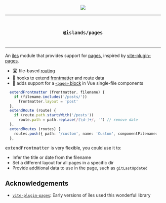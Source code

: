 <p align="center">
  <a href="https://nuraui.com">
    <img src="https://github.com/nuraui/nurajs/blob/main/docs/images/banner.png"/>
  </a>
</p>

<p align="center">
<table>
<tbody>
<td align="center">
<br/>
<p align="center">
  <h3><samp>@islands/pages</samp></h3>
  <img width="2000" height="0">
</p>
</td>
</tbody>
</table>
</p>

[îles]: https://github.com/nuraui/nurajs
[docs]: https://nuraui.com
[pages]: https://nuraui.com/guide/project-structure#pages
[frontmatter]: /guide/markdown#frontmatter-and-meta
[routing]: https://nuraui.com/guide/routing
[vite-plugin-pages]: https://github.com/hannoeru/vite-plugin-pages

An [îles] module that provides support for [pages], inspired by [vite-plugin-pages].

- 🛣 file-based [routing]
- 🎣 hooks to extend [frontmatter] and route data
- 📄 adds support for a [`<page>` block][pages] in Vue single-file components

```ts
  extendFrontmatter (frontmatter, filename) {
    if (filename.includes('/posts/'))
      frontmatter.layout = 'post'
  },
  extendRoute (route) {
    if (route.path.startsWith('/posts'))
      route.path = path.replace(/[\d-]+/, '') // remove date
  },
  extendRoutes (routes) {
    routes.push({ path: '/custom', name: 'Custom', componentFilename: ... }))
  },
```

<kbd>extendFrontmatter</kbd> is very flexible, you could use it to:

- Infer the title or date from the filename
- Set a different layout for all pages in a specific dir
- Provide additional data to use in the page, such as `gitLastUpdated`

## Acknowledgements

- [`vite-plugin-pages`][vite-plugin-pages]: Early versions of îles used this wonderful library
